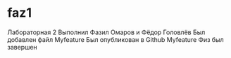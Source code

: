 # faz1
Лабораторная 2
Выполнил Фазил Омаров и Фёдор Головлёв
Был добавлен файл Myfeature
Был опубликован в Github Myfeature
Физ был завершен
